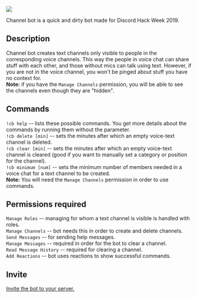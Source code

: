<img src="https://cdn.discordapp.com/attachments/593508805812420649/594278579273990145/hack_wump_ship.png">

Channel bot is a quick and dirty bot made for Discord Hack Week 2019.

## Description

Channel bot creates text channels only visible to people in the corresponding voice channels. This way the people in voice chat can share stuff with each other, and those without mics can talk using text. However, if you are not in the voice channel, you won't be pinged about stuff you have no context for.  
**Note:** if you have the `Manage Channels` permission, you will be able to see the channels even though they are "hidden".

## Commands

`!cb help` -- lists these possible commands. You get more details about the commands by running them without the parameter.  
`!cb delete [min]` -- sets the minutes after which an empty voice-text channel is deleted.  
`!cb clear [min]` -- sets the minutes after which an empty voice-text channel is cleared (good if you want to manually set a category or position for the channel).  
`!cb minimum [num]` -- sets the minimum number of members needed in a voice chat for a text channel to be created.  
 **Note:** You will need the `Manage Channels` permission in order to use commands.

## Permissions required

`Manage Roles` -- managing for whom a text channel is visible is handled with roles.  
`Manage Channels` -- bot needs this in order to create and delete channels.  
`Send Messages` -- for sending help messages.  
`Manage Messages` -- required in order for the bot to clear a channel.  
`Read Message History` -- required for clearing a channel.  
`Add Reactions` -- bot uses reactions to show successful commands.  

## Invite

<a href="https://discordapp.com/api/oauth2/authorize?client_id=593505426956615701&permissions=268511312&scope=bot"> Invite the bot to your server. </a>
